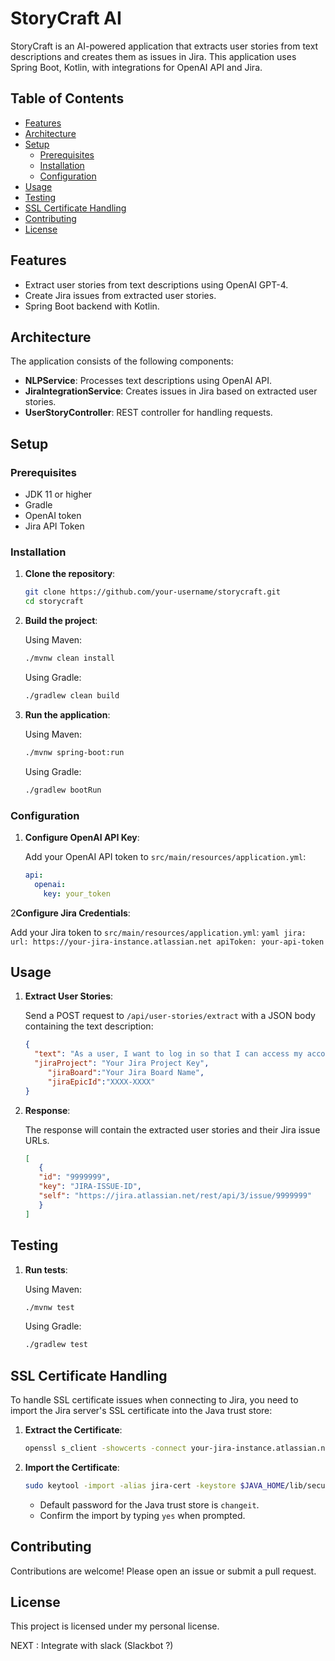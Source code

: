 # StoryCraft AI

StoryCraft is an AI-powered application that extracts user stories from text descriptions and creates them as issues in Jira. This application uses Spring Boot, Kotlin, with integrations for OpenAI API and Jira.

## Table of Contents

- [Features](#features)
- [Architecture](#architecture)
- [Setup](#setup)
    - [Prerequisites](#prerequisites)
    - [Installation](#installation)
    - [Configuration](#configuration)
- [Usage](#usage)
- [Testing](#testing)
- [SSL Certificate Handling](#ssl-certificate-handling)
- [Contributing](#contributing)
- [License](#license)

## Features

- Extract user stories from text descriptions using OpenAI GPT-4.
- Create Jira issues from extracted user stories.
- Spring Boot backend with Kotlin.

## Architecture

The application consists of the following components:

- **NLPService**: Processes text descriptions using OpenAI API.
- **JiraIntegrationService**: Creates issues in Jira based on extracted user stories.
- **UserStoryController**: REST controller for handling requests.

## Setup

### Prerequisites

- JDK 11 or higher
- Gradle
- OpenAI token
- Jira API Token

### Installation

1. **Clone the repository**:

    ```sh
    git clone https://github.com/your-username/storycraft.git
    cd storycraft
    ```

2. **Build the project**:

   Using Maven:
    ```sh
    ./mvnw clean install
    ```

   Using Gradle:
    ```sh
    ./gradlew clean build
    ```

3. **Run the application**:

   Using Maven:
    ```sh
    ./mvnw spring-boot:run
    ```

   Using Gradle:
    ```sh
    ./gradlew bootRun
    ```

### Configuration

1. **Configure OpenAI API Key**:

   Add your OpenAI API token to `src/main/resources/application.yml`:
    ```yaml
    api:
      openai:
        key: your_token
    ```


2**Configure Jira Credentials**:

   Add your Jira token to `src/main/resources/application.yml`:
    ```yaml
    jira:
      url: https://your-jira-instance.atlassian.net
      apiToken: your-api-token
    ```

## Usage

1. **Extract User Stories**:

   Send a POST request to `/api/user-stories/extract` with a JSON body containing the text description:
    ```json
    {
      "text": "As a user, I want to log in so that I can access my account.",
      "jiraProject": "Your Jira Project Key",
	     "jiraBoard":"Your Jira Board Name",
	     "jiraEpicId":"XXXX-XXXX"
    }
    ```

2. **Response**:

   The response will contain the extracted user stories and their Jira issue URLs.
   ```json
   [
      {
      "id": "9999999",
      "key": "JIRA-ISSUE-ID",
      "self": "https://jira.atlassian.net/rest/api/3/issue/9999999"
      }
   ]
   ```
## Testing

1. **Run tests**:

   Using Maven:
    ```sh
    ./mvnw test
    ```

   Using Gradle:
    ```sh
    ./gradlew test
    ```

## SSL Certificate Handling

To handle SSL certificate issues when connecting to Jira, you need to import the Jira server's SSL certificate into the Java trust store:

1. **Extract the Certificate**:
    ```sh
    openssl s_client -showcerts -connect your-jira-instance.atlassian.net:443 | sed -ne '/-BEGIN CERTIFICATE-/,/-END CERTIFICATE-/p' > jira-cert.crt
    ```

2. **Import the Certificate**:
    ```sh
    sudo keytool -import -alias jira-cert -keystore $JAVA_HOME/lib/security/cacerts -file jira-cert.crt
    ```

    - Default password for the Java trust store is `changeit`.
    - Confirm the import by typing `yes` when prompted.

## Contributing

Contributions are welcome! Please open an issue or submit a pull request.

## License

This project is licensed under my personal license.

NEXT : Integrate with slack (Slackbot ?)
